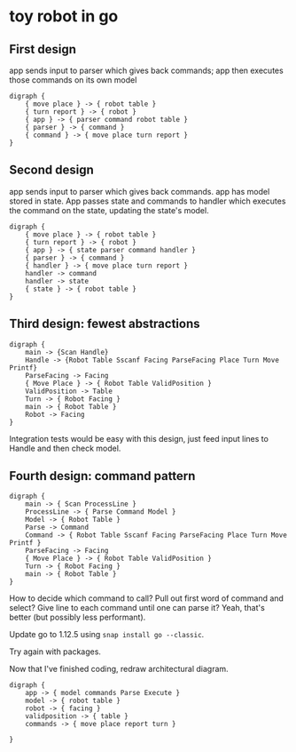 # toy robot in go

## First design

app sends input to parser which gives back commands; app then executes those commands on its own model

```graphviz
digraph {
    { move place } -> { robot table }
    { turn report } -> { robot }
    { app } -> { parser command robot table }
    { parser } -> { command }
    { command } -> { move place turn report }
}
```

## Second design
 
app sends input to parser which gives back commands. app has model stored in state. App passes state and commands to handler which executes the command on the state, updating the state's model.

```graphviz
digraph {
    { move place } -> { robot table }
    { turn report } -> { robot }
    { app } -> { state parser command handler }
    { parser } -> { command }
    { handler } -> { move place turn report }
    handler -> command
    handler -> state
    { state } -> { robot table }
}
```

## Third design: fewest abstractions

```graphviz
digraph {
    main -> {Scan Handle}
    Handle -> {Robot Table Sscanf Facing ParseFacing Place Turn Move Printf}
    ParseFacing -> Facing
    { Move Place } -> { Robot Table ValidPosition }
    ValidPosition -> Table
    Turn -> { Robot Facing }
    main -> { Robot Table }
    Robot -> Facing
}
```

Integration tests would be easy with this design, just feed input lines to Handle and then check model.

## Fourth design: command pattern

```graphviz
digraph {
    main -> { Scan ProcessLine }
    ProcessLine -> { Parse Command Model } 
    Model -> { Robot Table }
    Parse -> Command
    Command -> { Robot Table Sscanf Facing ParseFacing Place Turn Move Printf }
    ParseFacing -> Facing
    { Move Place } -> { Robot Table ValidPosition }
    Turn -> { Robot Facing }
    main -> { Robot Table }
}
```

How to decide which command to call? Pull out first word of command and select? Give line to each command until one can parse it? Yeah, that's better (but possibly less performant).

Update go to 1.12.5 using `snap install go --classic`.

Try again with packages.

Now that I've finished coding, redraw architectural diagram.

```graphviz
digraph {
    app -> { model commands Parse Execute }
    model -> { robot table }
    robot -> { facing }
    validposition -> { table }
    commands -> { move place report turn }

}
```